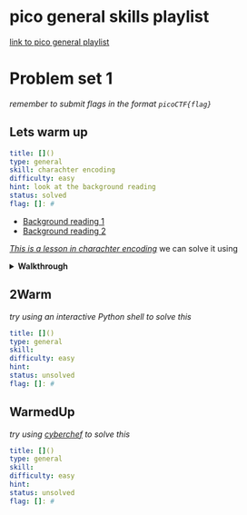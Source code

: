 # pico general skills playlist

[link to pico general playlist](https://play.picoctf.org/playlists/14?m=89)

# Problem set 1

_remember to submit flags in the format `picoCTF{flag}`_

## Lets warm up

```yaml
title: []()
type: general
skill: charachter encoding
difficulty: easy
hint: look at the background reading
status: solved
flag: []: #
```

* [Background reading 1](https://dev.to/neumaneuma/decoding-the-confusing-world-of-encodings-part-1-3oke)
* [Background reading 2](https://kunststube.net/encoding/)

[_This is a lesson in charachter encoding_](https://play.picoctf.org/playlists/14?m=90) we can solve it using 


<details>
<summary><b>Walkthrough</b></summary>

1. open up the pico `>_Webshell`

    ```sh
    # Start an interactive python session
    python3

    # assign the hexadecimal number to the variable 'ord'
    ord = 0x70

    # show me the number representation
    hex(ordinal)
    bin(ord)
    print(ord)

    # show me the charachter representation using ascii encoding
    chr(ord)

    # exit the interactive session
    exit()
    ```
1. Using cyberchef
    1. [Open cyberchef](https://gchq.github.io/)
    1. Enter `0x70` into the iput field
    1. Search for 'hex'
    1. drag and drop `from hex` onto the recipie
    1. check the output
    1. remove the '0x' in front of the input value - did it change the output?

1. Enter the flag as `picoCTF{flag}`

</details>

## 2Warm

_try using an interactive Python shell to solve this_

```yaml
title: []()
type: general
skill: 
difficulty: easy
hint: 
status: unsolved
flag: []: #
```


## WarmedUp

_try using [cyberchef](https://gchq.github.io/CyberChef) to solve this_

```yaml
title: []()
type: general
skill: 
difficulty: easy
hint: 
status: unsolved
flag: []: #
```




